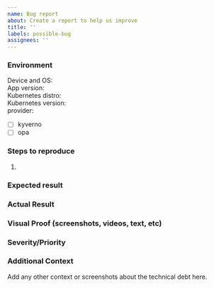 ```yaml
---
name: Bug report
about: Create a report to help us improve
title: ''
labels: possible-bug
assignees: ''
---
```


### Environment
Device and OS:  
App version:    
Kubernetes distro:  
Kubernetes version:  
provider:
- [ ] kyverno
- [ ] opa

### Steps to reproduce
1.

### Expected result

### Actual Result

### Visual Proof (screenshots, videos, text, etc)

### Severity/Priority

### Additional Context
Add any other context or screenshots about the technical debt here.
